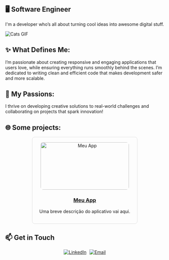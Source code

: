 ## 🖥️ Software Engineer

I'm a developer who’s all about turning cool ideas into awesome digital stuff.

![Cats GIF](https://media4.giphy.com/media/v1.Y2lkPTc5MGI3NjExMWc3NW11M2thOTV1a2F3M3FpZnE2NWQ2ZHJiODRoMWJ1YWtwc2F3YyZlcD12MV9pbnRlcm5hbF9naWZfYnlfaWQmY3Q9Zw/unQ3IJU2RG7DO/giphy.webp)

## ✨ What Defines Me:

I’m passionate about creating responsive and engaging applications that users love, while ensuring everything runs smoothly behind the scenes. I’m dedicated to writing clean and efficient code that makes development safer and more scalable.

## 💖 My Passions:

I thrive on developing creative solutions to real-world challenges and collaborating on projects that spark innovation!

## 🌐 Some projects:

<div style="border: 1px solid #ddd; border-radius: 8px; padding: 16px; width: 300px; text-align: center; margin: 10px auto;">
  <a href="https://seu-usuario.github.io/nome-do-seu-repositorio/">
    <img src="https://drive.google.com/uc?export=view&id=1zO1njpjWlnhSrwbjlV5xAHDYYz8xvd_B" alt="Meu App" width="280" height="150" style="border-radius: 8px;"/>
    <h3>Meu App</h3>
  </a>
  <p>Uma breve descrição do aplicativo vai aqui.</p>
</div>

## 📫 Get in Touch

<div style="display: flex; justify-content: center;">
  <a href="https://www.linkedin.com/in/shakyraportes">
    <img src="https://img.shields.io/badge/LinkedIn-0077B5?style=for-the-badge&logo=linkedin&logoColor=white" alt="LinkedIn">
  </a>
  <a href="mailto:shakyra.portes@gmail.com" style="margin-left: 10px;">
    <img src="https://img.shields.io/badge/Email-FF0000?style=for-the-badge&logo=gmail&logoColor=white" alt="Email">
  </a>
</div>

